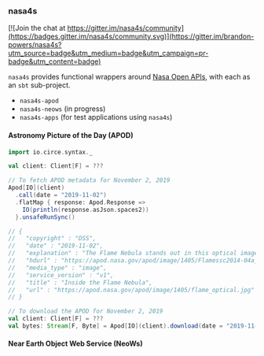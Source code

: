 ### nasa4s

[![Join the chat at https://gitter.im/nasa4s/community](https://badges.gitter.im/nasa4s/community.svg)](https://gitter.im/brandon-powers/nasa4s?utm_source=badge&utm_medium=badge&utm_campaign=pr-badge&utm_content=badge)

`nasa4s` provides functional wrappers around [Nasa Open APIs](https://api.nasa.gov/), with each as an `sbt` sub-project.

- `nasa4s-apod`
- `nasa4s-neows` (in progress)
- `nasa4s-apps` (for test applications using `nasa4s`)

#### Astronomy Picture of the Day (APOD)

```scala
import io.circe.syntax._

val client: Client[F] = ???

// To fetch APOD metadata for November 2, 2019
Apod[IO](client)
  .call(date = "2019-11-02")
  .flatMap { response: Apod.Response =>
    IO(println(response.asJson.spaces2))
  }.unsafeRunSync()

// {
//   "copyright" : "DSS",
//   "date" : "2019-11-02",
//   "explanation" : "The Flame Nebula stands out in this optical image of the dusty, crowded star forming regions toward Orion's belt, a mere 1,400 light-years away. X-ray data from the Chandra Observatory and infrared images from the Spitzer Space Telescope can take you inside the glowing gas and obscuring dust clouds though. Swiping your cursor (or clicking the image) will reveal many stars of the recently formed, embedded cluster NGC 2024, ranging in age from 200,000 years to 1.5 million years young. The X-ray/infrared composite image overlay spans about 15 light-years across the Flame's center. The X-ray/infrared data also indicate that the youngest stars are concentrated near the middle of the Flame Nebula cluster. That's the opposite of the simplest models of star formation for the stellar nursery that predict star formation begins in the denser center of a molecular cloud core. The result requires a more complex model; perhaps star formation continues longer in the center, or older stars are ejected from the center due to subcluster mergers.",
//   "hdurl" : "https://apod.nasa.gov/apod/image/1405/Flamessc2014-04a_Med.jpg",
//   "media_type" : "image",
//   "service_version" : "v1",
//   "title" : "Inside the Flame Nebula",
//   "url" : "https://apod.nasa.gov/apod/image/1405/flame_optical.jpg"
// }
```    
```scala
// To download the APOD for November 2, 2019
val client: Client[F] = ???
val bytes: Stream[F, Byte] = Apod[IO](client).download(date = "2019-11-02")
```

#### Near Earth Object Web Service (NeoWs)